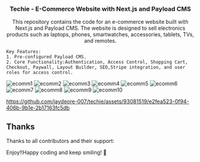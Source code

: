 <p align="center">

  <h3 align="center">Techie - E-Commerce Website with Next.js and Payload CMS</h3>

  <p align="center">
    This repository contains the code for an e-commerce website built with Next.js and Payload CMS. The website is designed to sell electronics products such as laptops, phones, smartwatches, accessories, tablets, TVs, and remotes.
    <br>

    Key Features:
    1. Pre-configured Payload CMS.
    2. Core Functionality:Authentication, Access Control, Shopping Cart, Checkout, Paywall, Layout Builder, SEO,Stripe integration, and user roles for access control.


![ecomm1](https://github.com/jaydeore-007/techie/assets/93081519/8f09c784-49c3-43f2-bd49-f46dd8e126c9)
![ecomm2](https://github.com/jaydeore-007/techie/assets/93081519/dfa4ee3c-c751-4cfd-80fd-3a55c89407a3)
![ecomm3](https://github.com/jaydeore-007/techie/assets/93081519/6cee5424-fa59-41b2-b88e-526111d306f0)
![ecomm4](https://github.com/jaydeore-007/techie/assets/93081519/66722ba5-4733-425a-9f4e-fd6e99275ce1)
![ecomm5](https://github.com/jaydeore-007/techie/assets/93081519/30011732-ea20-4af0-a40c-1838f170fc7c)
![ecomm6](https://github.com/jaydeore-007/techie/assets/93081519/0b02a029-e790-4e7e-b171-3898a1243553)
![ecomm7](https://github.com/jaydeore-007/techie/assets/93081519/94f48946-9035-4691-8cca-b51404dc6c4a)
![ecomm8](https://github.com/jaydeore-007/techie/assets/93081519/0c5564a9-2798-456f-8a03-44cddaa97f57)
![ecomm9](https://github.com/jaydeore-007/techie/assets/93081519/d9a3189a-12b5-4f9a-9698-71f0c4245c6d)
![ecomm10](https://github.com/jaydeore-007/techie/assets/93081519/7453fb5f-8e24-4b84-aa90-ef0081e9291a)


https://github.com/jaydeore-007/techie/assets/93081519/e2fea523-0f94-406b-9b1e-2b17163fc5db




    
  </p>
</p>

## Thanks

Thanks to all contributors and their support:

Enjoy!!Happy coding and keep smiling! :metal:
